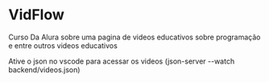 # VidFlow
Curso Da Alura sobre uma pagina de videos educativos sobre programação e entre outros videos educativos

Ative o json no vscode para acessar os videos (json-server --watch backend/videos.json)
